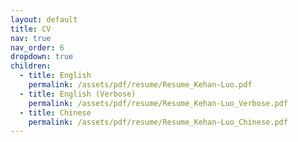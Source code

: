 ```yaml
---
layout: default
title: CV
nav: true
nav_order: 6
dropdown: true
children:
  - title: English
    permalink: /assets/pdf/resume/Resume_Kehan-Luo.pdf
  - title: English (Verbose)
    permalink: /assets/pdf/resume/Resume_Kehan-Luo_Verbose.pdf
  - title: Chinese
    permalink: /assets/pdf/resume/Resume_Kehan-Luo_Chinese.pdf
---
```

